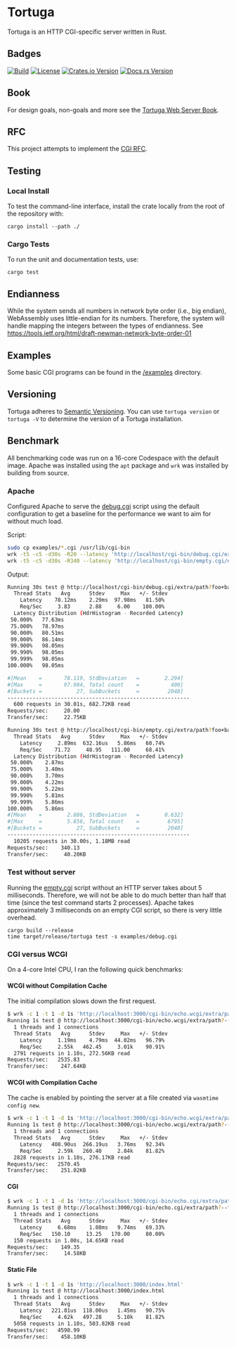 # Tortuga

Tortuga is an HTTP CGI-specific server written in Rust.

## Badges
[![Build](https://github.com/misalcedo/tortuga/actions/workflows/compatibility.yml/badge.svg)](https://github.com/misalcedo/tortuga/actions/workflows/compatibility.yml)
[![License](https://img.shields.io/badge/License-Apache%202.0-yellowgreen.svg)](https://opensource.org/licenses/Apache-2.0)
[![Crates.io Version](https://img.shields.io/crates/v/tortuga.svg)](https://crates.io/crates/tortuga)
[![Docs.rs Version](https://docs.rs/tortuga/badge.svg)](https://docs.rs/tortuga)

## Book
For design goals, non-goals and more see the [Tortuga Web Server Book](https://tortuga.salcedo.cc).

## RFC
This project attempts to implement the [CGI RFC](https://www.rfc-editor.org/rfc/rfc3875.html).

## Testing
### Local Install
To test the command-line interface, install the crate locally from the root of the repository with:

```console
cargo install --path ./
```

### Cargo Tests
To run the unit and documentation tests, use:
```console
cargo test
```

## Endianness
While the system sends all numbers in network byte order (i.e., big endian), WebAssembly uses little-endian for its numbers. Therefore, the system will handle mapping the integers between the types of endianness. See <https://tools.ietf.org/html/draft-newman-network-byte-order-01>

## Examples
Some basic CGI programs can be found in the [/examples](./examples) directory.

## Versioning
Tortuga adheres to [Semantic Versioning](https://semver.org/). You can use `tortuga version` or `tortuga -V` to determine the version of a Tortuga installation.

## Benchmark
All benchmarking code was run on a 16-core Codespace with the default image. Apache was installed using the `apt` package and `wrk` was installed by building from source.

### Apache
Configured Apache to serve the [debug.cgi](examples/debug.cgi) script using the default configuration to get a baseline for the performance we want to aim for without much load.

Script:
```bash
sudo cp examples/*.cgi /usr/lib/cgi-bin
wrk -t5 -c5 -d30s -R20 --latency 'http://localhost/cgi-bin/debug.cgi/extra/path?foo+bar+--me%202'
wrk -t5 -c5 -d30s -R340 --latency 'http://localhost/cgi-bin/empty.cgi/extra/path?foo+bar+--me%202'
```

Output:
```bash
Running 30s test @ http://localhost/cgi-bin/debug.cgi/extra/path?foo+bar+--me%202
  Thread Stats   Avg      Stdev     Max   +/- Stdev
    Latency    78.12ms    2.29ms  97.98ms   81.50%
    Req/Sec     3.83      2.88     6.00    100.00%
  Latency Distribution (HdrHistogram - Recorded Latency)
 50.000%   77.63ms
 75.000%   78.97ms
 90.000%   80.51ms
 99.000%   86.14ms
 99.900%   98.05ms
 99.990%   98.05ms
 99.999%   98.05ms
100.000%   98.05ms

#[Mean    =       78.119, StdDeviation   =        2.294]
#[Max     =       97.984, Total count    =          400]
#[Buckets =           27, SubBuckets     =         2048]
----------------------------------------------------------
  600 requests in 30.01s, 682.72KB read
Requests/sec:     20.00
Transfer/sec:     22.75KB

Running 30s test @ http://localhost/cgi-bin/empty.cgi/extra/path?foo+bar+--me%202
  Thread Stats   Avg      Stdev     Max   +/- Stdev
    Latency     2.89ms  632.16us   5.86ms   60.74%
    Req/Sec    71.72     48.95   111.00     68.41%
  Latency Distribution (HdrHistogram - Recorded Latency)
 50.000%    2.87ms
 75.000%    3.40ms
 90.000%    3.70ms
 99.000%    4.22ms
 99.900%    5.22ms
 99.990%    5.81ms
 99.999%    5.86ms
100.000%    5.86ms
#[Mean    =        2.886, StdDeviation   =        0.632]
#[Max     =        5.856, Total count    =         6795]
#[Buckets =           27, SubBuckets     =         2048]
----------------------------------------------------------
  10205 requests in 30.00s, 1.18MB read
Requests/sec:    340.13
Transfer/sec:     40.20KB
```

### Test without server
Running the [empty.cgi](examples/empty.cgi) script without an HTTP server takes about 5 milliseconds. Therefore, we will not be able to do much better than half that time (since the test command starts 2 processes). Apache takes approximately 3 milliseconds on an empty CGI script, so there is very little overhead.

```
cargo build --release
time target/release/tortuga test -s examples/debug.cgi
```

### CGI versus WCGI
On a 4-core Intel CPU, I ran the following quick benchmarks:

#### WCGI without Compilation Cache
The initial compilation slows down the first request.

```bash
$ wrk -c 1 -t 1 -d 1s 'http://localhost:3000/cgi-bin/echo.wcgi/extra/path?--foo+bar'
Running 1s test @ http://localhost:3000/cgi-bin/echo.wcgi/extra/path?--foo+bar
  1 threads and 1 connections
  Thread Stats   Avg      Stdev     Max   +/- Stdev
    Latency     1.19ms    4.79ms  44.02ms   96.79%
    Req/Sec     2.55k   462.45     3.01k    90.91%
  2791 requests in 1.10s, 272.56KB read
Requests/sec:   2535.83
Transfer/sec:    247.64KB
```

#### WCGI with Compilation Cache
The cache is enabled by pointing the server at a file created via `wasmtime config new`.

```bash
$ wrk -c 1 -t 1 -d 1s 'http://localhost:3000/cgi-bin/echo.wcgi/extra/path?--foo+bar'      
Running 1s test @ http://localhost:3000/cgi-bin/echo.wcgi/extra/path?--foo+bar
  1 threads and 1 connections
  Thread Stats   Avg      Stdev     Max   +/- Stdev
    Latency   408.90us  266.19us   3.76ms   92.34%
    Req/Sec     2.59k   260.40     2.84k    81.82%
  2828 requests in 1.10s, 276.17KB read
Requests/sec:   2570.45
Transfer/sec:    251.02KB
```

#### CGI
```bash
$ wrk -c 1 -t 1 -d 1s 'http://localhost:3000/cgi-bin/echo.cgi/extra/path?--foo+bar'
Running 1s test @ http://localhost:3000/cgi-bin/echo.cgi/extra/path?--foo+bar
  1 threads and 1 connections
  Thread Stats   Avg      Stdev     Max   +/- Stdev
    Latency     6.68ms    1.08ms   9.74ms   69.33%
    Req/Sec   150.10     13.25   170.00     80.00%
  150 requests in 1.00s, 14.65KB read
Requests/sec:    149.35
Transfer/sec:     14.58KB
```

#### Static File
```bash
$ wrk -c 1 -t 1 -d 1s 'http://localhost:3000/index.html'
Running 1s test @ http://localhost:3000/index.html
  1 threads and 1 connections
  Thread Stats   Avg      Stdev     Max   +/- Stdev
    Latency   221.81us  118.00us   1.45ms   90.75%
    Req/Sec     4.62k   497.28     5.10k    81.82%
  5058 requests in 1.10s, 503.82KB read
Requests/sec:   4598.99
Transfer/sec:    458.10KB
```
